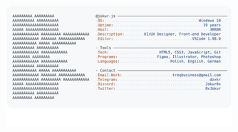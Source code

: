 <a href="https://github.com/jokur-js">
  <picture>
    <source media="(prefers-color-scheme: dark)" srcset="https://raw.githubusercontent.com/jokur-js/jokur-js/main/dark-mode.svg">
    <img alt="Jokur's GitHub Profile README" src="https://raw.githubusercontent.com/jokur-js/jokur-js/main/light-mode.svg">
  </picture>
</a>
